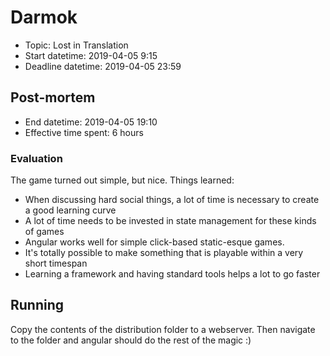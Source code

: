 # Darmok

* Topic: Lost in Translation
* Start datetime: 2019-04-05 9:15
* Deadline datetime: 2019-04-05 23:59

## Post-mortem

* End datetime: 2019-04-05 19:10
* Effective time spent: 6 hours

### Evaluation

The game turned out simple, but nice. Things learned:

* When discussing hard social things, a lot of time is necessary to create a good learning curve
* A lot of time needs to be invested in state management for these kinds of games
* Angular works well for simple click-based static-esque games.
* It's totally possible to make something that is playable within a very short timespan
* Learning a framework and having standard tools helps a lot to go faster

## Running

Copy the contents of the distribution folder to a webserver. Then navigate to the folder and angular should do the rest of the magic :)